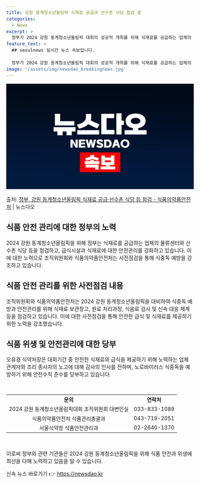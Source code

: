 ```yaml
---
title: 강원 동계청소년올림픽 식재료 공급과 선수촌 식당 점검 중
categories:
  - News
excerpt: >
  정부가 2024 강원 동계청소년올림픽 대회의 성공적 개최를 위해 식재료를 공급하는 업체의 물류센터와 선수촌 …
feature_text: >
  ## seoulnews 실시간 뉴스 속보입니다.

  정부가 2024 강원 동계청소년올림픽 대회의 성공적 개최를 위해 식재료를 공급하는 업체의 물류센터와 선수촌 …
image: '/assets/img/newsdao_breakingnews.jpg'
---
```


![뉴스다오 속보](/assets/img/newsdao_breakingnews.jpg)

<p>출처: <a href="https://newsdao.kr/2985" rel="dofollow">정부, 강원 동계청소년올림픽 식재료 공급·선수촌 식당 등 점검 - 식품의약품안전처</a> | 뉴스다오</p>

<h2 data-ke-size="size26">식품 안전 관리에 대한 정부의 노력</h2>
2024 강원 동계청소년올림픽을 위해 정부는 식재료를 공급하는 업체의 물류센터와 선수촌 식당 등을 점검하고, 급식시설과 식재료에 대한 안전관리를 강화하고 있습니다. 이에 대한 노력으로 조직위원회와 식품의약품안전처는 사전점검을 통해 식중독 예방을 강조하고 있습니다.

<h2 data-ke-size="size26">식품 안전 관리를 위한 사전점검 내용</h2>
조직위원회와 식품의약품안전처는 2024 강원 동계청소년올림픽을 대비하여 식중독 예방과 안전관리를 위해 식재료 보관창고, 원료 처리과정, 식음료 검사 및 신속 대응 체계 등을 점검하고 있습니다. 이에 대한 사전점검을 통해 안전한 급식 및 식재료를 제공하기 위한 노력을 강조했습니다.

<h2 data-ke-size="size26">식품 위생 및 안전관리에 대한 당부</h2>
오유경 식약처장은 대회기간 중 안전한 식재료와 급식을 제공하기 위해 노력하는 업체 관계자와 조리 종사자의 노고에 대해 감사의 인사를 전하며, 노로바이러스 식중독을 예방하기 위해 안전수칙 준수를 당부하고 있습니다.

<p data-ke-size="size16">&nbsp;</p>

<table>
	<tbody>
		<tr>
			<td style="text-align: center; height: 17px;"><b>문의</b></td>
			<td style="text-align: center; height: 17px;"><b>연락처</b></td>
		</tr>
		<tr>
			<td style="text-align: center; height: 17px;">2024 강원 동계청소년올림픽대회 조직위원회 대변인실</td>
			<td style="text-align: center; height: 17px;">033-833-1089</td>
		</tr>
		<tr>
			<td style="text-align: center; height: 17px;">식품의약품안전처 식품관리총괄과</td>
			<td style="text-align: center; height: 17px;">043-719-2051</td>
		</tr>
		<tr>
			<td style="text-align: center; height: 17px;">서울식약청 식품안전관리과</td>
			<td style="text-align: center; height: 17px;">02-2640-1370</td>
		</tr>
	</tbody>
</table>

<p data-ke-size="size16">&nbsp;</p>

이로써 정부와 관련 기관들은 2024 강원 동계청소년올림픽을 위해 식품 안전과 위생에 최선을 다해 노력하고 있음을 알 수 있습니다. 

신속 뉴스 바로가기 👉 <a href="https://newsdao.kr" rel="dofollow">https://newsdao.kr</a>


